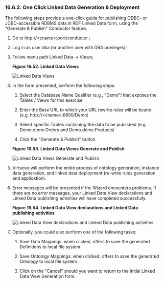 <div id="rdfrdfviewgnroneclick" class="section">

<div class="titlepage">

<div>

<div>

### 16.6.2. One Click Linked Data Generation & Deployment

</div>

</div>

</div>

The following steps provide a one-click guide for publishing ODBC- or
JDBC-accessible RDBMS data in RDF Linked Data form, using the "Generate
& Publish" Conductor feature.

<div class="orderedlist">

1.  Go to http://\<cname\>:port/conductor ;

2.  Log in as user dba (or another user with DBA privileges);

3.  Follow menu path Linked Data -\> Views;

    <div class="figure-float">

    <div id="rd1" class="figure">

    **Figure 16.52. Linked Data Views**

    <div class="figure-contents">

    <div class="mediaobject">

    ![Linked Data Views](images/ui/rd1.png)

    </div>

    </div>

    </div>

      

    </div>

4.  In the form presented, perform the following steps:

    <div class="orderedlist">

    1.  Select the Database Name Qualifier (e.g., "Demo") that exposes
        the Tables / Views for this exercise

    2.  Enter the Base URL to which your URL rewrite rules will be bound
        (e.g. http://\<cname\>:8890/Demo)

    3.  Select specific Tables containing the data to be published (e.g.
        Demo.demo.Orders and Demo.demo.Products)

    4.  Click the "Generate & Publish" button

    </div>

    <div class="figure-float">

    <div id="rd2" class="figure">

    **Figure 16.53. Linked Data Views Generate and Publish**

    <div class="figure-contents">

    <div class="mediaobject">

    ![Linked Data Views Generate and Publish](images/ui/rd2.png)

    </div>

    </div>

    </div>

      

    </div>

5.  Virtuoso will perform the entire process of ontology generation,
    instance data generation, and linked data deployment (re-write rules
    generation and application).

6.  Error messages will be presented if the Wizard encounters problems.
    If there are no error messages, your Linked Data View declarations
    and Linked Data publishing activities will have completed
    successfully.

    <div class="figure-float">

    <div id="rd13" class="figure">

    **Figure 16.54. Linked Data View declarations and Linked Data
    publishing activities**

    <div class="figure-contents">

    <div class="mediaobject">

    ![Linked Data View declarations and Linked Data publishing
    activities](images/ui/rd13.png)

    </div>

    </div>

    </div>

      

    </div>

7.  Optionally, you could also perform one of the following tasks:

    <div class="orderedlist">

    1.  Save Data Mappings: when clicked, offers to save the generated
        Definitions to local file system

    2.  Save Ontology Mappings: when clicked, offers to save the
        generated Ontology to local file system

    3.  Click on the "Cancel" should you want to return to the initial
        Linked Data View Generation form.

    </div>

</div>

</div>
